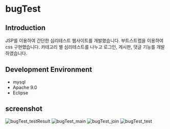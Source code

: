 # bugTest

## Introduction
JSP를 이용하여 간단한 심리테스트 웹사이트를 개발했습니다.
부트스트랩을 이용하여 css 구현했습니다.
카테고리 별 심리테스트를 나누고 로그인, 게시판, 댓글 기능를 개발하였습니다.

## Development Environment
- mysql
- Apache 9.0
- Eclipse 

## screenshot
![bugTest_testResult](https://user-images.githubusercontent.com/56014943/98127897-92e3ec00-1efa-11eb-9290-fa832d86fc04.jpg)
![bugTest_main](https://user-images.githubusercontent.com/56014943/98127902-95464600-1efa-11eb-82fd-a127ddb2ac3f.jpg)
![bugTest_join](https://user-images.githubusercontent.com/56014943/98127908-97100980-1efa-11eb-9435-42eaaa059afc.jpg)
![bugTest_test](https://user-images.githubusercontent.com/56014943/98127910-97a8a000-1efa-11eb-989a-cef83f984ccb.jpg)
